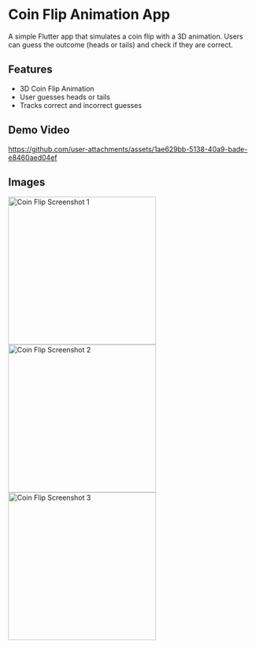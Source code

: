 # Coin Flip Animation App

A simple Flutter app that simulates a coin flip with a 3D animation. Users can guess the outcome (heads or tails) and check if they are correct.

## Features

- 3D Coin Flip Animation
- User guesses heads or tails
- Tracks correct and incorrect guesses

## Demo Video



https://github.com/user-attachments/assets/1ae629bb-5138-40a9-bade-e8460aed04ef


## Images


<img src="https://github.com/user-attachments/assets/14c43921-d0c2-419b-bb00-777a09fb22a8" alt="Coin Flip Screenshot 1" width="300" />

<img src="https://github.com/user-attachments/assets/630a9aa4-36e5-423e-97df-f99645bb5507" alt="Coin Flip Screenshot 2" width="300" />
<img src="https://github.com/user-attachments/assets/e9d40dc8-ec5f-45e9-b9e2-3dd2b4262d2b" alt="Coin Flip Screenshot 3" width="300" />

